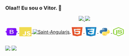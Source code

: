 ### Olaa!! Eu sou o Vitor. 👋

<div align="center">
  <a href="https://github.com/SaintVitor">
  <img height="180em" src="https://github-readme-stats.vercel.app/api?username=saintvitor&show_icons=true&theme=tokyonight&include_all_commits=true&count_private=true"/>
  <img height="180em" src="https://github-readme-stats.vercel.app/api/top-langs/?username=saintvitor&layout=compact&langs_count=7&theme=tokyonight"/>
</div>

<div style="display: inline_block"><br>
  <img align="center" alt="Saint-React" height="30" width="40" src="https://raw.githubusercontent.com/devicons/devicon/master/icons/bootstrap/bootstrap-original.svg">
  <img align="center" alt="Saint-Js" height="30" width="40" src="https://raw.githubusercontent.com/devicons/devicon/master/icons/javascript/javascript-plain.svg">
  <img align="center" alt="Saint-Angularjs" height="30" width="40" src="https://cdn.jsdelivr.net/gh/devicons/devicon/icons/angularjs/angularjs-original.svg">
  <img align="center" alt="Saint-HTML" height="30" width="40" src="https://raw.githubusercontent.com/devicons/devicon/master/icons/html5/html5-original.svg">
  <img align="center" alt="Saint-CSS" height="30" width="40" src="https://raw.githubusercontent.com/devicons/devicon/master/icons/css3/css3-original.svg">
  <img align="center" alt="Saint-Python" height="30" width="40" src="https://raw.githubusercontent.com/devicons/devicon/master/icons/python/python-original.svg">
  <img align="center" alt="Saint-Csharp" height="30" width="40" src="https://raw.githubusercontent.com/devicons/devicon/master/icons/nodejs/nodejs-original.svg">


##

<div>
  <a href="https://instagram.com/saintt.vitor?igshid=YmMyMTA2M2Y=" target="_blank"><img src="https://img.shields.io/badge/-Instagram-%23E4405F?style=for-the-badge&logo=instagram&logoColor=white" target="_blank"></a>
  <a href="https://www.linkedin.com/in/vitor-nogueira-/" target="_blank"><img src="https://img.shields.io/badge/-LinkedIn-%230077B5?style=for-the-badge&logo=linkedin&logoColor=white" target="_blank"></a> 
  
  
</div>
